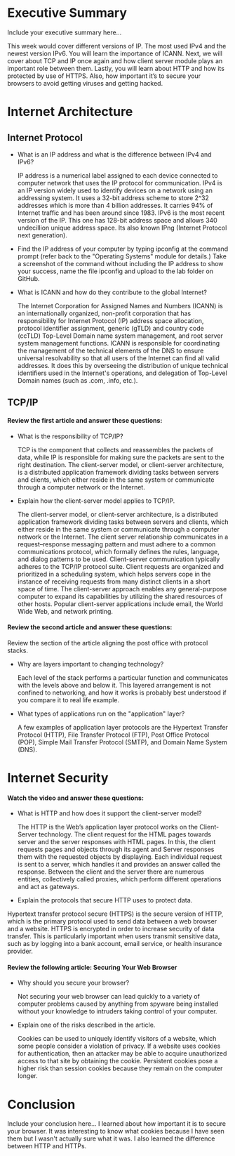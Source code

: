 # Executive Summary
Include your executive summary here...

  This week would cover different versions of IP. The most used IPv4 and the newest version IPv6. You will learn the importance of ICANN. Next, we will cover about TCP and IP once again and how client server module plays an important role between them. Lastly, you will learn about HTTP and how its protected by use of HTTPS. Also, how important it’s to secure your browsers to avoid getting viruses and getting hacked. 
# Internet Architecture

## Internet Protocol
* What is an IP address and what is the difference between IPv4 and IPv6? 

  IP address is a numerical label assigned to each device connected to computer network that uses the IP protocol for communication. IPv4 is an IP version widely used to identify devices on a network using an addressing system. It uses a 32-bit address scheme to store 2^32 addresses which is more than 4 billion addresses. It carries 94% of Internet traffic and has been around since 1983. IPv6 is the most recent version of the IP. This one has 128-bit address space and allows 340 undecillion unique address space. Its also known IPng (Internet Protocol next generation).
* Find the IP address of your computer by typing ipconfig at the command prompt (refer back to the "Operating Systems" module for details.) 
  Take a screenshot of the command without including the IP address to show your success, name the file ipconfig and upload to the lab folder on GitHub. 
* What is ICANN and how do they contribute to the global Internet? 

   The Internet Corporation for Assigned Names and Numbers (ICANN) is an internationally organized, non-profit corporation that has responsibility for Internet Protocol (IP) address space allocation, protocol identifier assignment, generic (gTLD) and country code (ccTLD) Top-Level Domain name system management, and root server system management functions. ICANN is responsible for coordinating the management of the technical elements of the DNS to ensure universal resolvability so that all users of the Internet can find all valid addresses. It does this by overseeing the distribution of unique technical identifiers used in the Internet's operations, and delegation of Top-Level Domain names (such as .com, .info, etc.).
## TCP/IP

#### Review the first article and answer these questions:
* What is the responsibility of TCP/IP? 

  TCP is the component that collects and reassembles the packets of data, while IP is responsible for making sure the packets are sent to the right destination.
The client-server model, or client-server architecture, is a distributed application framework dividing tasks between servers and clients, which either reside in the same system or communicate through a computer network or the Internet. 

* Explain how the client-server model applies to TCP/IP. 

  The client-server model, or client-server architecture, is a distributed application framework dividing tasks between servers and clients, which either reside in the same system or communicate through a computer network or the Internet. The client server relationship communicates in a request–response messaging pattern and must adhere to a common communications protocol, which formally defines the rules, language, and dialog patterns to be used. Client-server communication typically adheres to the TCP/IP protocol suite. Client requests are organized and prioritized in a scheduling system, which helps servers cope in the instance of receiving requests from many distinct clients in a short space of time. The client-server approach enables any general-purpose computer to expand its capabilities by utilizing the shared resources of other hosts. Popular client-server applications include email, the World Wide Web, and network printing.

#### Review the second article and answer these questions:
Review the section of the article aligning the post office with protocol stacks.  
* Why are layers important to changing technology? 

  Each level of the stack performs a particular function and communicates with the levels above and below it.
This layered arrangement is not confined to networking, and how it works is probably best understood if you compare it to real life example.
* What types of applications run on the "application" layer?

   A few examples of application layer protocols are the Hypertext Transfer Protocol (HTTP), File Transfer Protocol (FTP), Post Office Protocol (POP), Simple Mail Transfer Protocol (SMTP), and Domain Name System (DNS).  

# Internet Security
#### Watch the video and answer these questions:
* What is HTTP and how does it support the client-server model? 

  The HTTP is the Web’s application layer protocol works on the Client-Server technology. The client request for the HTML pages towards server and the server responses with HTML pages. In this, the client requests pages and objects through its agent and Server responses them with the requested objects by displaying. Each individual request is sent to a server, which handles it and provides an answer called the response. Between the client and the server there are numerous entities, collectively called proxies, which perform different operations and act as gateways.
* Explain the protocols that secure HTTP uses to protect data.  

Hypertext transfer protocol secure (HTTPS) is the secure version of HTTP, which is the primary protocol used to send data between a web browser and a website. HTTPS is encrypted in order to increase security of data transfer. This is particularly important when users transmit sensitive data, such as by logging into a bank account, email service, or health insurance provider.

#### Review the following article: Securing Your Web Browser 
* Why should you secure your browser? 

  Not securing your web browser can lead quickly to a variety of computer problems caused by anything from spyware being installed without your knowledge to intruders taking control of your computer.
* Explain one of the risks described in the article. 

  Cookies can be used to uniquely identify visitors of a website, which some people consider a violation of privacy. If a website uses cookies for authentication, then an attacker may be able to acquire unauthorized access to that site by obtaining the cookie. Persistent cookies pose a higher risk than session cookies because they remain on the computer longer.
 
# Conclusion
Include your conclusion here...
  I learned about how important it is to secure your browser. It was interesting to know what cookies because I have seen them but I wasn't actually sure what it was. I also learned the difference between HTTP and HTTPs. 
